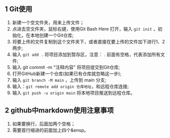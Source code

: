## 1 Git使用
1. 新建一个空文件夹，用来上传文件；  
2. 点进去空文件夹，鼠标右键，使用Git Bash Here 打开，输入 `git init` ，初始化，在本地创建一个Git仓库;    
3. 将要上传的文件复制到这个文件夹下，或者直接在要上传的文件加下进行1、2两步;  
4. 输入 `git add .` 将项目添加到暂存区，注意： . 前面有空格，代表添加所有文件;  
5. 输入 git commit -m "注释内容" 将项目提交到Git仓库;  
6. 打开GitHub新建一个仓库(如果已有仓库就忽略这一步);  
7. 输入 `git branch -M main` ，上传到 main 分支;  
8. 输入：`git remote add origin 仓库地址`，和远程仓库连接;  
9. 输入 `git push -u origin main` 将本地项目推送到远程仓库。  
  
## 2 github中markdown使用注意事项
1. 如果要换行，后面加两个空格；  
2. 需要首行缩进的前面加上四个&ensp。

